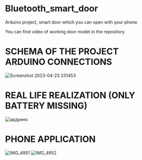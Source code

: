 # Bluetooth_smart_door
Arduino project, smart door which you can open with your phone

You can find video of working door model in the repository.

# SCHEMA OF THE PROJECT ARDUINO CONNECTIONS
![Screenshot 2023-04-23 231453](https://github.com/ddimitrov04/Bluetooth_smart_door/assets/50717457/1675f8fd-422b-4507-9512-aa396c011404)


# REAL LIFE REALIZATION (ONLY BATTERY MISSING)
![ардуино](https://github.com/ddimitrov04/Bluetooth_smart_door/assets/50717457/eb0fb284-a344-440d-a513-f0947660ae18)


# PHONE APPLICATION
![IMG_4951](https://github.com/ddimitrov04/Bluetooth_smart_door/assets/50717457/1a27b307-88b1-4c46-a0e9-dac6929050fc)
![IMG_4952](https://github.com/ddimitrov04/Bluetooth_smart_door/assets/50717457/39f89f51-1468-4fb9-b212-93316c565206)
